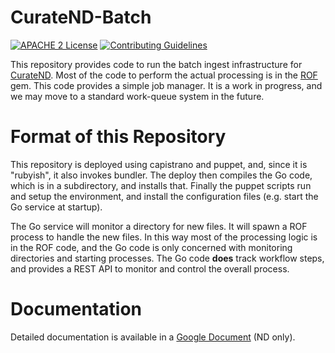 # CurateND-Batch

[![APACHE 2
License](http://img.shields.io/badge/APACHE2-license-blue.svg)](./LICENSE)
[![Contributing
Guidelines](http://img.shields.io/badge/CONTRIBUTING-Guidelines-blue.svg)](./CONTRIBUTING.md)

This repository provides code to run the batch ingest infrastructure for
[CurateND].  Most of the code to perform the actual processing is in the
[ROF] gem.  This code provides a simple job manager.  It is a work in
progress, and we may move to a standard work-queue system in the future.

[CurateND]: https://curate.nd.edu
[ROF]: https://github.com/ndlib/rof

# Format of this Repository

This repository is deployed using capistrano and puppet, and, since it is
"rubyish", it also invokes bundler. The deploy then compiles the Go
code, which is in a subdirectory, and installs that.  Finally the puppet
scripts run and setup the environment, and install the configuration files
(e.g. start the Go service at startup).

The Go service will monitor a directory for new files. It will spawn a
ROF process to handle the new files.  In this way most of the processing
logic is in the ROF code, and the Go code is only concerned with monitoring
directories and starting processes.  The Go code **does** track workflow
steps, and provides a REST API to monitor and control the overall process.

# Documentation

Detailed documentation is available in a [Google Document](https://docs.google.com/document/d/1LtI4QlowI-rcJdFy3535T8417NKPU4FW-zpGi-b-XYk/edit) (ND only).
